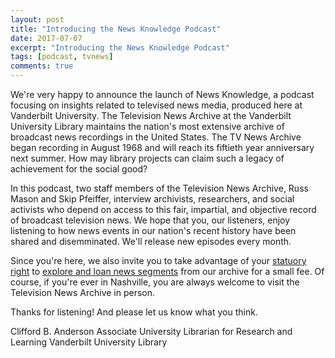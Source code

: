 ```yaml
---
layout: post
title: "Introducing the News Knowledge Podcast"
date: 2017-07-07
excerpt: "Introducing the News Knowledge Podcast"
tags: [podcast, tvnews]
comments: true
---
```


We're very happy to announce the launch of News Knowledge, a podcast focusing on insights related to televised news media, produced here at Vanderbilt University. The Television News Archive at the Vanderbilt University Library maintains the nation's most extensive archive of broadcast news recordings in the United States. The TV News Archive began recording in August 1968 and will reach its fiftieth year anniversary next summer. How may library projects can claim such a legacy of achievement for the social good?

In this podcast, two staff members of the Television News Archive, Russ Mason and Skip Pfeiffer, interview archivists, researchers, and social activists who depend on access to this fair, impartial, and objective record of broadcast television news. We hope that you, our listeners, enjoy listening to how news events in our nation's recent history have been shared and disemminated. We'll release new episodes every month.

Since you're here, we also invite you to take advantage of your [statuory right](https://www.law.cornell.edu/uscode/text/17/108) to [explore and loan news segments](https://tvnews.vanderbilt.edu/requests) from our archive for a small fee. Of course, if you're ever in Nashville, you are always welcome to visit the Television News Archive in person. 

Thanks for listening! And please let us know what you think.

Clifford B. Anderson
Associate University Librarian for Research and Learning
Vanderbilt University Library
